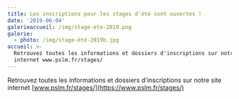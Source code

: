 ```yaml
---
title: Les inscriptions pour les stages d'été sont ouvertes !
date: '2019-06-04'
galerieaccueil: /img/stage-ete-2019.png
galerie:
  - photo: /img/stage-été-2019b.jpg
accueil: >-
  Retrouvez toutes les informations et dossiers d'inscriptions sur notre site
  internet www.pslm.fr/stages/
---
```

Retrouvez toutes les informations et dossiers d'inscriptions sur notre site internet [www.pslm.fr/stages/](https://www.pslm.fr/stages/)
